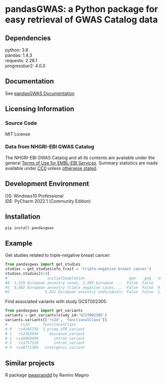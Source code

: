 # pandasGWAS: a Python package for easy retrieval of GWAS Catalog data
## Dependencies
python: 3.8  
pandas: 1.4.3  
requests: 2.28.1  
progressbar2: 4.0.0
## Documentation
See [pandasGWAS Documentation](https://caotianze.github.io/pandasgwas/)
## Licensing Information
### Source Code
MIT License
### Data from NHGRI-EBI GWAS Catalog
The NHGRI-EBI GWAS Catalog and all its contents are available under the general [Terms of Use for EMBL-EBI Services](https://www.ebi.ac.uk/about/terms-of-use). Summary statistics are made available under [CC0](https://creativecommons.org/publicdomain/zero/1.0/) unless [otherwise stated](https://www.ebi.ac.uk/gwas/docs/faq#faq-H7).
## Development Environment
OS: Windows10 Professional  
IDE: PyCharm 2022.1 (Community Edition)
## Installation
`pip install pandasgwas`
## Example
Get studies related to triple-negative breast cancer:
```Python
from pandasgwas import get_studies
studies = get_studies(efo_trait = 'triple-negative breast cancer')
studies.studies[0:4]
#                  initialSampleSize                    gxe    gxg   snpCount  qualifier  imputed  pooled studyDesignComment  accessionId   fullPvalueSet  userRequested            platforms                                ancestries                                   genotypingTechnologies                             replicationSampleSize                                diseaseTrait.trait                 publicationInfo.pubmedId publicationInfo.publicationDate publicationInfo.publication               publicationInfo.title                publicationInfo.author.fullname publicationInfo.author.orcid
#0  1,529 European ancestry cases, 3,399 European ...  False  False        NaN    None     True     False        None           GCST002305      False          False      [{'manufacturer': 'Illumina'}]  [{'type': 'replication', 'numberOfIndividuals'...  [{'genotypingTechnology': 'Genome-wide genotyp...  2,148 European ancestry cases, 1,309 European ...  Breast cancer (estrogen-receptor negative, pro...         24325915                    2013-12-09                    Carcinogenesis      Genome-wide association study identifies 25 kn...           Purrington KS              0000-0002-5710-1692    
#1  8,602 European ancestry triple negative cases,...  False  False  9.700e+06       ~     True     False        None           GCST010100      False           True      [{'manufacturer': 'Illumina'}]  [{'type': 'initial', 'numberOfIndividuals': 11...  [{'genotypingTechnology': 'Genome-wide genotyp...                                                 NA  Breast cancer (estrogen-receptor negative, pro...         32424353                    2020-05-18                         Nat Genet      Genome-wide association study identifies 32 no...                 Zhang H                             None    
#2                5,631 European ancestry individuals  False  False  1.000e+07    None     True     False        None         GCST90029052      False          False                                  []  [{'type': 'initial', 'numberOfIndividuals': 56...  [{'genotypingTechnology': 'Genome-wide genotyp...                                                 NA  15-year breast cancer-specific survival (ER ne...         34407845                    2021-08-18                 Breast Cancer Res      Association of germline genetic variants with ...                 Morra A                             None
```
Find associated variants with study GCST002305:

```Python
from pandasgwas import get_variants
variants = get_variants(study_id='GCST002305')
variants.variants[['rsId', 'functionalClass']]
#      rsId      functionalClass   
# 0   rs4245739  3_prime_UTR_variant
# 1   rs2363956     missense_variant
# 2  rs10069690       intron_variant
# 3   rs3757318       intron_variant
# 4  rs10771399   intergenic_variant
```
## Similar projects
R package [gwasrapidd](https://github.com/ramiromagno/gwasrapidd) by Ramiro Magno